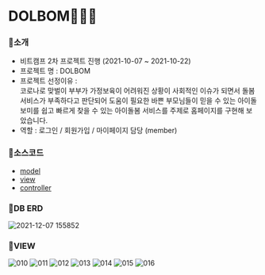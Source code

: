 # DOLBOM👩‍👧‍👦
### 📌소개
   - 비트캠프 2차 프로젝트 진행 (2021-10-07 ~ 2021-10-22)
   - 프로젝트 명 : DOLBOM
   - 프로젝트 선정이유 : <br>코로나로 맞벌이 부부가 가정보육이 어려워진 상황이 사회적인 이슈가 되면서 돌봄 서비스가 부족하다고 판단되어 도움이 필요한 바쁜 부모님들이 믿을 수 있는 아이돌보미를 쉽고 빠르게 찾을 수 있는 아이돌봄 서비스를 주제로 홈페이지를 구현해 보았습니다. 
   - 역할 : 로그인 / 회원가입 / 마이페이지 담당 (member)
　　　
   
                  
### 📌소스코드
  * [model](https://github.com/seolbb/semi-project/tree/main/PROJECT_DOLBOM/src/com/bc/model)
  * [view](https://github.com/seolbb/semi-project/tree/main/PROJECT_DOLBOM/WebContent)
  * [controller](https://github.com/seolbb/semi-project/tree/main/PROJECT_DOLBOM/src/com/bc/model/command/member)



### 📌DB ERD
![2021-12-07 155852](https://user-images.githubusercontent.com/92971809/144999956-97d98ec2-0b24-4382-b463-aab502e239e3.png)



### 📌VIEW
![010](https://user-images.githubusercontent.com/92971809/144999663-29e1a79a-24cf-4f33-bf91-013c98ec5d8f.png)
![011](https://user-images.githubusercontent.com/92971809/144999668-18c3e929-fee6-4fa4-9a94-7918577bf0ad.png)
![012](https://user-images.githubusercontent.com/92971809/144999670-53e6843b-b21c-41e9-bbe5-8dae0916c0aa.png)
![013](https://user-images.githubusercontent.com/92971809/144999672-4fa8513c-3586-4162-a200-78d94e244f91.png)
![014](https://user-images.githubusercontent.com/92971809/144999674-48418ce1-0cc3-4213-a4a8-792f2a32d6ae.png)
![015](https://user-images.githubusercontent.com/92971809/144999676-f0db02be-9956-4978-ac59-0bc4300851dc.png)
![016](https://user-images.githubusercontent.com/92971809/144999680-f1649d43-15ec-41e7-abe2-3445ea24a1a2.png)

